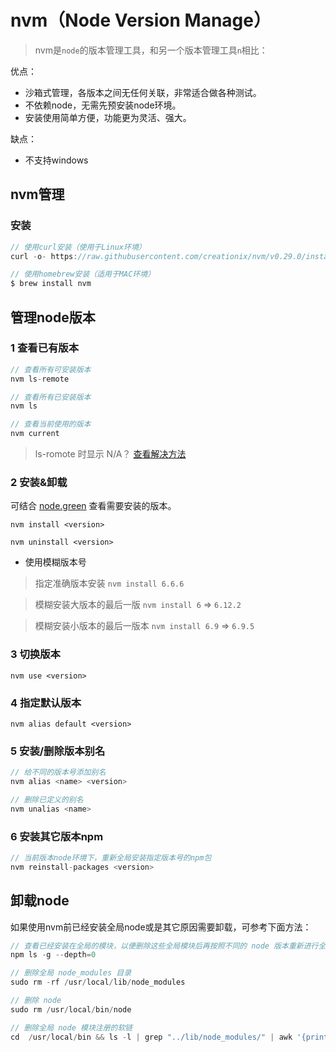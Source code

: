 # nvm（Node Version Manage）

<!-- toc -->

> nvm是`node`的版本管理工具，和另一个版本管理工具`n`相比：

优点：
- 沙箱式管理，各版本之间无任何关联，非常适合做各种测试。
- 不依赖node，无需先预安装node环境。
- 安装使用简单方便，功能更为灵活、强大。

缺点：
- 不支持windows

## nvm管理

### 安装

```js
// 使用curl安装（使用于Linux环境）
curl -o- https://raw.githubusercontent.com/creationix/nvm/v0.29.0/install.sh | bash

// 使用homebrew安装（适用于MAC环境）
$ brew install nvm
```

## 管理node版本

### 1 查看已有版本

```js
// 查看所有可安装版本
nvm ls-remote

// 查看所有已安装版本
nvm ls

// 查看当前使用的版本
nvm current
```

> ls-romote 时显示 N/A？ [查看解决方法](../error/nvm_ls-remote_显示NA.html)


### 2 安装&卸载

可结合 [node.green](http://node.green/) 查看需要安装的版本。

```
nvm install <version>

nvm uninstall <version>
```

- 使用模糊版本号

> 指定准确版本安装 `nvm install 6.6.6`   

> 模糊安装大版本的最后一版 `nvm install 6` => `6.12.2`   

> 模糊安装小版本的最后一版本 `nvm install 6.9` => `6.9.5`

### 3 切换版本

	nvm use <version>

### 4 指定默认版本

	nvm alias default <version>

### 5 安装/删除版本别名

```js
// 给不同的版本号添加别名
nvm alias <name> <version>

// 删除已定义的别名
nvm unalias <name>
```

### 6 安装其它版本npm

```js
// 当前版本node环境下，重新全局安装指定版本号的npm包
nvm reinstall-packages <version>
```

## 卸载node

如果使用nvm前已经安装全局node或是其它原因需要卸载，可参考下面方法：

```js
// 查看已经安装在全局的模块，以便删除这些全局模块后再按照不同的 node 版本重新进行全局安装
npm ls -g --depth=0

// 删除全局 node_modules 目录
sudo rm -rf /usr/local/lib/node_modules

// 删除 node
sudo rm /usr/local/bin/node

// 删除全局 node 模块注册的软链
cd  /usr/local/bin && ls -l | grep "../lib/node_modules/" | awk '{print $9}'| xargs rm
```
